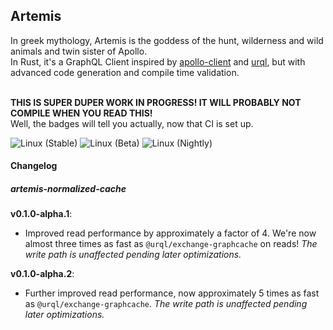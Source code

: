 ## **Artemis**

In greek mythology, Artemis is the goddess of the hunt, wilderness and wild animals and twin sister of Apollo.  
In Rust, it's a GraphQL Client inspired by [apollo-client](https://github.com/apollographql/apollo-client) and [urql](https://github.com/FormidableLabs/urql), but with advanced code generation and compile time validation.
  
&nbsp;  
**THIS IS SUPER DUPER WORK IN PROGRESS! IT WILL PROBABLY NOT COMPILE WHEN YOU READ THIS!**  
Well, the badges will tell you actually, now that CI is set up.

![Linux (Stable)](https://github.com/wingertge/artemis/workflows/Linux%20(Stable)/badge.svg)
![Linux (Beta)](https://github.com/wingertge/artemis/workflows/Linux%20(Beta)/badge.svg)
![Linux (Nightly)](https://github.com/wingertge/artemis/workflows/Linux%20(Nightly)/badge.svg)

#### Changelog
##### artemis-normalized-cache
**v0.1.0-alpha.1**:  
* Improved read performance by approximately a factor of 4. We're now almost three times as fast as
`@urql/exchange-graphcache` on reads! *The write path is unaffected pending later optimizations.*

**v0.1.0-alpha.2**:  
* Further improved read performance, now approximately 5 times as fast as `@urql/exchange-graphcache`.
 *The write path is unaffected pending later optimizations.*